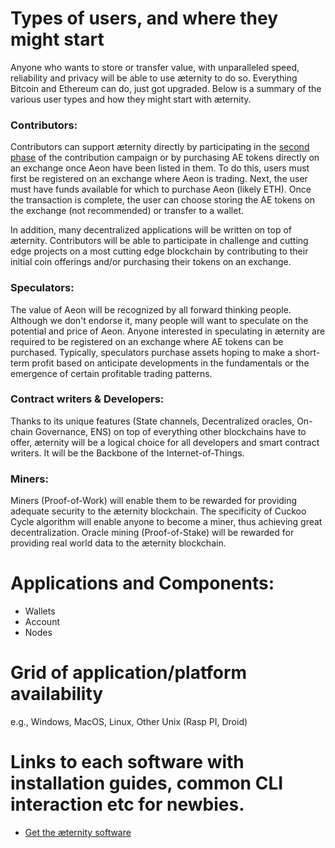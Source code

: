 # Types of users, and where they might start

Anyone who wants to store or transfer value, with unparalleled speed, reliability and privacy will be able to use æternity to do so. Everything Bitcoin and Ethereum can do, just got upgraded. Below is a summary of the various user types and how they might start with æternity.

### Contributors:

Contributors can support æternity directly by participating in the [second phase](https://wallet.aeternity.com/) of the contribution campaign or by purchasing AE tokens directly on an exchange once Aeon have been listed in them. To do this, users must first be registered on an exchange where Aeon is trading. Next, the user must have funds available for which to purchase Aeon (likely ETH). Once the transaction is complete, the user can choose storing the AE tokens on the exchange (not recommended) or transfer to a wallet.

In addition, many decentralized applications will be written on top of æternity. Contributors will be able to participate in challenge and cutting edge projects on a most cutting edge blockchain by contributing to their initial coin offerings and/or purchasing their tokens on an exchange. 

### Speculators:

The value of Aeon will be recognized by all forward thinking people. Although we don't endorse it, many people will want to speculate on the potential and price of Aeon. Anyone interested in speculating in æternity are required to be registered on an exchange where AE tokens can be purchased. Typically, speculators purchase assets hoping to make a short-term profit based on anticipate developments in the fundamentals or the emergence of certain profitable trading patterns.
 
### Contract writers & Developers:

Thanks to its unique features (State channels, Decentralized oracles, On-chain Governance, ENS) on top of everything other blockchains have to offer, æternity will be a logical choice for all developers and smart contract writers. It will be the Backbone of the Internet-of-Things.

### Miners:

Miners (Proof-of-Work) will enable them to be rewarded for providing adequate security to the æternity blockchain. The specificity of Cuckoo Cycle algorithm will enable anyone to become a miner, thus achieving great decentralization. Oracle mining (Proof-of-Stake) will be rewarded for providing real world data to the æternity blockchain.


# Applications and Components: 
* Wallets
* Account
* Nodes 

# Grid of application/platform availability
e.g., Windows, MacOS, Linux, Other Unix (Rasp PI, Droid)
# Links to each software with installation guides, common CLI interaction etc for newbies.
* [Get the æternity software](Troubleshooting#building-from-source)